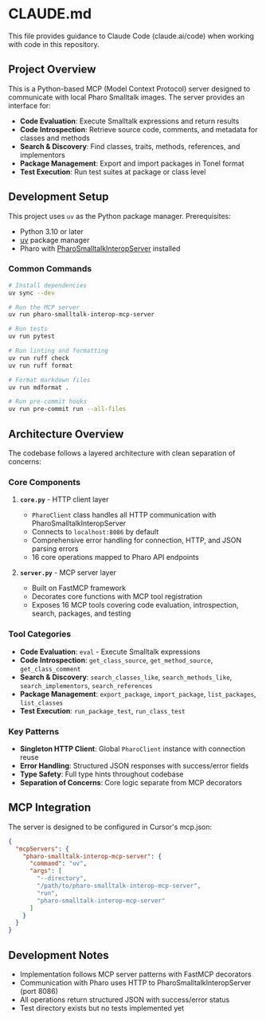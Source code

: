 # CLAUDE.md

This file provides guidance to Claude Code (claude.ai/code) when working with code in this repository.

## Project Overview

This is a Python-based MCP (Model Context Protocol) server designed to communicate with local Pharo Smalltalk images. The server provides an interface for:

- **Code Evaluation**: Execute Smalltalk expressions and return results
- **Code Introspection**: Retrieve source code, comments, and metadata for classes and methods
- **Search & Discovery**: Find classes, traits, methods, references, and implementors
- **Package Management**: Export and import packages in Tonel format
- **Test Execution**: Run test suites at package or class level

## Development Setup

This project uses `uv` as the Python package manager. Prerequisites:

- Python 3.10 or later
- [uv](https://docs.astral.sh/uv/) package manager
- Pharo with [PharoSmalltalkInteropServer](https://github.com/mumez/PharoSmalltalkInteropServer) installed

### Common Commands

```bash
# Install dependencies
uv sync --dev

# Run the MCP server
uv run pharo-smalltalk-interop-mcp-server

# Run tests
uv run pytest

# Run linting and formatting
uv run ruff check
uv run ruff format

# Format markdown files
uv run mdformat .

# Run pre-commit hooks
uv run pre-commit run --all-files
```

## Architecture Overview

The codebase follows a layered architecture with clean separation of concerns:

### Core Components

1. **`core.py`** - HTTP client layer

   - `PharoClient` class handles all HTTP communication with PharoSmalltalkInteropServer
   - Connects to `localhost:8086` by default
   - Comprehensive error handling for connection, HTTP, and JSON parsing errors
   - 16 core operations mapped to Pharo API endpoints

1. **`server.py`** - MCP server layer

   - Built on FastMCP framework
   - Decorates core functions with MCP tool registration
   - Exposes 16 MCP tools covering code evaluation, introspection, search, packages, and testing

### Tool Categories

- **Code Evaluation**: `eval` - Execute Smalltalk expressions
- **Code Introspection**: `get_class_source`, `get_method_source`, `get_class_comment`
- **Search & Discovery**: `search_classes_like`, `search_methods_like`, `search_implementors`, `search_references`
- **Package Management**: `export_package`, `import_package`, `list_packages`, `list_classes`
- **Test Execution**: `run_package_test`, `run_class_test`

### Key Patterns

- **Singleton HTTP Client**: Global `PharoClient` instance with connection reuse
- **Error Handling**: Structured JSON responses with success/error fields
- **Type Safety**: Full type hints throughout codebase
- **Separation of Concerns**: Core logic separate from MCP decorators

## MCP Integration

The server is designed to be configured in Cursor's mcp.json:

```json
{
  "mcpServers": {
    "pharo-smalltalk-interop-mcp-server": {
      "command": "uv",
      "args": [
        "--directory",
        "/path/to/pharo-smalltalk-interop-mcp-server", 
        "run",
        "pharo-smalltalk-interop-mcp-server"
      ]
    }
  }
}
```

## Development Notes

- Implementation follows MCP server patterns with FastMCP decorators
- Communication with Pharo uses HTTP to PharoSmalltalkInteropServer (port 8086)
- All operations return structured JSON with success/error status
- Test directory exists but no tests implemented yet
